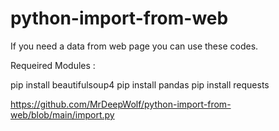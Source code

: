 # python-import-from-web
If you need a data from web page you can use these codes.

Requeired Modules :

pip install beautifulsoup4
pip install pandas
pip install requests

https://github.com/MrDeepWolf/python-import-from-web/blob/main/import.py


